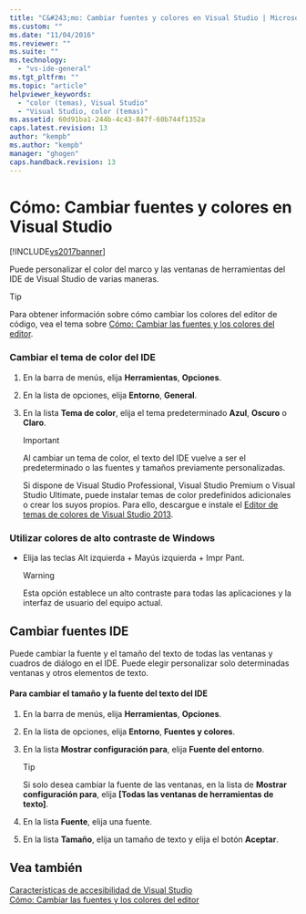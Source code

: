```yaml
---
title: "C&#243;mo: Cambiar fuentes y colores en Visual Studio | Microsoft Docs"
ms.custom: ""
ms.date: "11/04/2016"
ms.reviewer: ""
ms.suite: ""
ms.technology: 
  - "vs-ide-general"
ms.tgt_pltfrm: ""
ms.topic: "article"
helpviewer_keywords: 
  - "color (temas), Visual Studio"
  - "Visual Studio, color (temas)"
ms.assetid: 60d91ba1-244b-4c43-847f-60b744f1352a
caps.latest.revision: 13
author: "kempb"
ms.author: "kempb"
manager: "ghogen"
caps.handback.revision: 13
---
```

# C&#243;mo: Cambiar fuentes y colores en Visual Studio
[!INCLUDE[vs2017banner](../code-quality/includes/vs2017banner.md)]

Puede personalizar el color del marco y las ventanas de herramientas del IDE de Visual Studio de varias maneras.  
  
> [!TIP]
>  Para obtener información sobre cómo cambiar los colores del editor de código, vea el tema sobre [Cómo: Cambiar las fuentes y los colores del editor](../ide/reference/how-to-change-fonts-and-colors-in-the-editor.md).  
  
### Cambiar el tema de color del IDE  
  
1.  En la barra de menús, elija **Herramientas**, **Opciones**.  
  
2.  En la lista de opciones, elija **Entorno**, **General**.  
  
3.  En la lista **Tema de color**, elija el tema predeterminado **Azul**, **Oscuro** o **Claro**.  
  
    > [!IMPORTANT]
    >  Al cambiar un tema de color, el texto del IDE vuelve a ser el predeterminado o las fuentes y tamaños previamente personalizadas.  
    >   
    >  Si dispone de Visual Studio Professional, Visual Studio Premium o Visual Studio Ultimate, puede instalar temas de color predefinidos adicionales o crear los suyos propios. Para ello, descargue e instale el [Editor de temas de colores de Visual Studio 2013](http://visualstudiogallery.msdn.microsoft.com/9e08e5d3-6eb4-4e73-a045-6ea2a5cbdabe).  
  
### Utilizar colores de alto contraste de Windows  
  
-   Elija las teclas Alt izquierda \+ Mayús izquierda \+ Impr Pant.  
  
    > [!WARNING]
    >  Esta opción establece un alto contraste para todas las aplicaciones y la interfaz de usuario del equipo actual.  
  
## Cambiar fuentes IDE  
 Puede cambiar la fuente y el tamaño del texto de todas las ventanas y cuadros de diálogo en el IDE.  Puede elegir personalizar solo determinadas ventanas y otros elementos de texto.  
  
#### Para cambiar el tamaño y la fuente del texto del IDE  
  
1.  En la barra de menús, elija **Herramientas**, **Opciones**.  
  
2.  En la lista de opciones, elija **Entorno**, **Fuentes y colores**.  
  
3.  En la lista **Mostrar configuración para**, elija **Fuente del entorno**.  
  
    > [!TIP]
    >  Si solo desea cambiar la fuente de las ventanas, en la lista de **Mostrar configuración para**, elija **\[Todas las ventanas de herramientas de texto\]**.  
  
4.  En la lista **Fuente**, elija una fuente.  
  
5.  En la lista **Tamaño**, elija un tamaño de texto y elija el botón **Aceptar**.  
  
## Vea también  
 [Características de accesibilidad de Visual Studio](../ide/reference/accessibility-features-of-visual-studio.md)   
 [Cómo: Cambiar las fuentes y los colores del editor](../ide/reference/how-to-change-fonts-and-colors-in-the-editor.md)